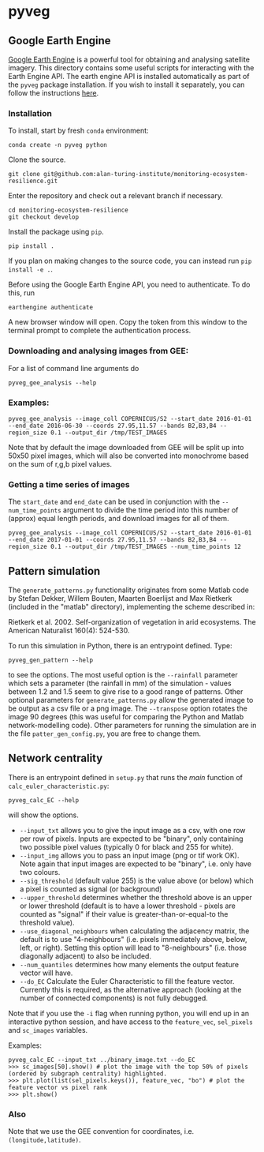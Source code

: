 # pyveg

## Google Earth Engine

[Google Earth Engine](https://earthengine.google.com) is a powerful tool for obtaining and analysing satellite imagery.
This directory contains some useful scripts for interacting with the Earth Engine API. 
The earth engine API is installed automatically as part of the `pyveg` package installation. 
If you wish to install it separately, you can follow the instructions [here](https://developers.google.com/earth-engine/python_install_manual).

### Installation

To install, start by fresh `conda` environment:
```
conda create -n pyveg python
```
Clone the source.
```
git clone git@github.com:alan-turing-institute/monitoring-ecosystem-resilience.git
```
Enter the repository and check out a relevant branch if necessary.
```
cd monitoring-ecosystem-resilience
git checkout develop
```
Install the package using `pip`.
```
pip install .
```
If you plan on making changes to the source code, you can instead run `pip install -e .`.

Before using the Google Earth Engine API, you need to authenticate. To do this, run
```
earthengine authenticate
```
A new browser window will open. Copy the token from this window to the terminal prompt to complete the authentication process.


### Downloading and analysing images from GEE:

For a list of command line arguments do
```
pyveg_gee_analysis --help
```

### Examples:
```
pyveg_gee_analysis --image_coll COPERNICUS/S2 --start_date 2016-01-01 --end_date 2016-06-30 --coords 27.95,11.57 --bands B2,B3,B4 --region_size 0.1 --output_dir /tmp/TEST_IMAGES
```

Note that by default the image downloaded from GEE will be split up into 50x50 pixel images, which will also be
converted into monochrome based on the sum of r,g,b pixel values.

### Getting a time series of images

The ```start_date``` and ```end_date``` can be used in conjunction with the ```--num_time_points``` argument to divide the time period into this number of (approx) equal length periods, and download images for all of them.

```
pyveg_gee_analysis --image_coll COPERNICUS/S2 --start_date 2016-01-01 --end_date 2017-01-01 --coords 27.95,11.57 --bands B2,B3,B4 --region_size 0.1 --output_dir /tmp/TEST_IMAGES --num_time_points 12
```

## Pattern simulation

The ```generate_patterns.py``` functionality originates from some Matlab code by Stefan Dekker, Willem Bouten, Maarten Boerlijst and Max Rietkerk (included in the "matlab" directory), implementing the scheme described in:

Rietkerk et al. 2002. Self-organization of vegetation in arid ecosystems. The American Naturalist 160(4): 524-530.

To run this simulation in Python, there is an entrypoint defined.  Type:
```
pyveg_gen_pattern --help
```
to see the options.  The most useful option is the `--rainfall` parameter which sets a parameter (the rainfall in mm) of the simulation - values between 1.2 and 1.5 seem to give rise to a good range of patterns.
Other optional parameters for `generate_patterns.py` allow the generated image to be output as a csv file or a png image.  The `--transpose` option rotates the image 90 degrees (this was useful for comparing the Python and Matlab network-modelling code).
Other parameters for running the simulation are in the file `patter_gen_config.py`, you are free to change them.


## Network centrality

There is an entrypoint defined in `setup.py` that runs the *main* function of `calc_euler_characteristic.py`:
```
pyveg_calc_EC --help
```
will show the options.

* `--input_txt` allows you to give the input image as a csv, with one row per row of pixels.  Inputs are expected to be "binary", only containing two possible pixel values (typically 0 for black and 255 for white).
* `--input_img` allows you to pass an input image (png or tif work OK).  Note again that input images are expected to be "binary", i.e. only have two colours.
* `--sig_threshold` (default value 255) is the value above (or below) which a pixel is counted as signal (or background)
* `--upper_threshold` determines whether the threshold above is an upper or lower threshold (default is to have a lower threshold - pixels are counted as "signal" if their value is greater-than-or-equal-to the threshold value).
* `--use_diagonal_neighbours` when calculating the adjacency matrix, the default is to use "4-neighbours" (i.e. pixels immediately above, below, left, or right).  Setting this option will lead to "8-neighbours" (i.e. those diagonally adjacent) to also be included.
* `--num_quantiles` determines how many elements the output feature vector will have.
* `--do_EC` Calculate the Euler Characteristic to fill the feature vector.  Currently this is required, as the alternative approach (looking at the number of connected components) is not fully debugged.

Note that if you use the `-i` flag when running python, you will end up in an interactive python session, and have access to the `feature_vec`, `sel_pixels` and `sc_images` variables.

Examples:
```
pyveg_calc_EC --input_txt ../binary_image.txt --do_EC
>>> sc_images[50].show() # plot the image with the top 50% of pixels (ordered by subgraph centrality) highlighted.
>>> plt.plot(list(sel_pixels.keys()), feature_vec, "bo") # plot the feature vector vs pixel rank
>>> plt.show()
```

### Also

Note that we use the GEE convention for coordinates, i.e. `(longitude,latitude)`.
